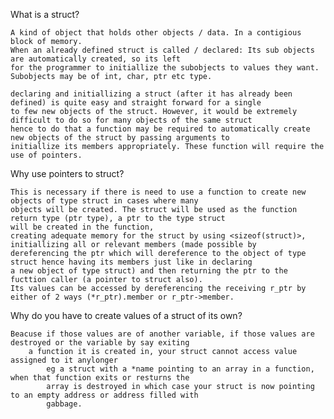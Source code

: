 What is a struct?

	A kind of object that holds other objects / data. In a contigious block of memory.
	When an already defined struct is called / declared: Its sub objects are automatically created, so its left
	for the programmer to initiallize the subobjects to values they want. Subobjects may be of int, char, ptr etc type.

	declaring and initiallizing a struct (after it has already been defined) is quite easy and straight forward for a single
	to few new objects of the struct. However, it would be extremely difficult to do so for many objects of the same struct
	hence to do that a function may be required to automatically create new objects of the struct by passing arguments to 
	initiallize its members appropriately. These function will require the use of pointers.

Why use pointers to struct?

	This is necessary if there is need to use a function to create new objects of type struct in cases where many 
	objects will be created. The struct will be used as the function return type (ptr type), a ptr to the type struct 
	will be created in the function,
	creating adequate memory for the struct by using <sizeof(struct)>, initiallizing all or relevant members (made possible by
	dereferencing the ptr which will dereference to the object of type struct hence having its members just like in declaring
	a new object of type struct) and then returning the ptr to the fucttion caller (a pointer to struct also). 
	Its values can be accessed by dereferencing the receiving r_ptr by either of 2 ways (*r_ptr).member or r_ptr->member.


Why do you have to create values of a struct of its own?
	
	Beacuse if those values are of another variable, if those values are destroyed or the variable by say exiting
		a function it is created in, your struct cannot access value assigned to it anylonger
			eg a struct with a *name pointing to an array in a function, when that function exits or resturns the
			array is destroyed in which case your struct is now pointing to an empty address or address filled with
			gabbage.
